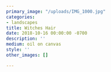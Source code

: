 ```yaml
---
primary_image: "/uploads/IMG_1000.jpg"
categories:
- landscapes
title: Witches Hair
date: 2018-10-16 00:00:00 -0700
description: ''
medium: oil on canvas
style: ''
other_images: []

---
```

